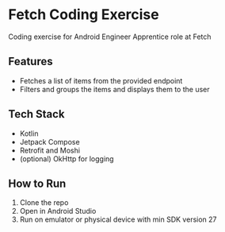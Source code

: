 # Fetch Coding Exercise

Coding exercise for Android Engineer Apprentice role at Fetch

## Features
- Fetches a list of items from the provided endpoint
- Filters and groups the items and displays them to the user

## Tech Stack
- Kotlin
- Jetpack Compose
- Retrofit and Moshi
- (optional) OkHttp for logging

## How to Run
1. Clone the repo
2. Open in Android Studio
3. Run on emulator or physical device with min SDK version 27

